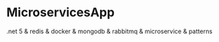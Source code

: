 # MicroservicesApp
.net 5 &amp; redis &amp; docker &amp; mongodb &amp; rabbitmq &amp; microservice &amp; patterns
